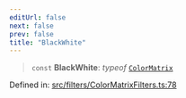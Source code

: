 ```yaml
---
editUrl: false
next: false
prev: false
title: "BlackWhite"
---
```


> `const` **BlackWhite**: *typeof* [`ColorMatrix`](/api/fabric/namespaces/filters/classes/colormatrix/)

Defined in: [src/filters/ColorMatrixFilters.ts:78](https://github.com/fabricjs/fabric.js/blob/8206f10a405480a7ba988ff6cfdde6412c1f13f8/src/filters/ColorMatrixFilters.ts#L78)

